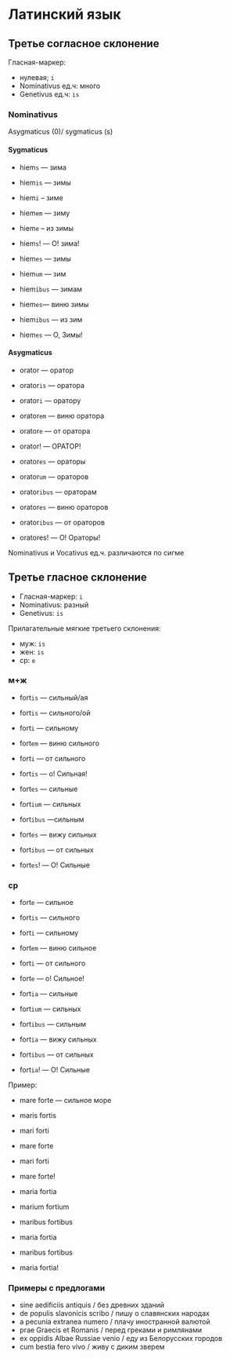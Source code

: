 # Латинский язык

## Третье согласное склонение


Гласная-маркер: 

* нулевая; `i`
* Nominativus ед.ч: много
* Genetivus ед.ч: `is`

### Nominativus

Asygmaticus (0)/ sygmaticus (s)

#### Sygmaticus

- hiem`s` — зима
- hiem`is` — зимы
- hiem`i` – зиме
- hiem`em` — зиму
- hiem`e` – из зимы
- hiem`s`! — О! зима!

- hiem`es` — зимы
- hiem`um` — зим
- hiem`ībus` — зимам
- hiem`es`— виню зимы
- hiem`ibus` — из зим
- hiem`es` — О, Зимы!

#### Asygmaticus

- orator — оратор
- orator`is` — оратора
- orator`i` — оратору
- orator`em` — виню оратора
- orator`e` — от оратора 
- orator! — ОРАТОР!

- orator`es` — ораторы
- orator`um` — ораторов
- orator`ibus` — ораторам
- orator`es` — виню ораторов
- orator`ibus` — от ораторов
- oratores! — О! Ораторы!

Nominativus и Vocativus ед.ч. различаются по сигме

## Третье гласное склонение

* Гласная-маркер: `i`
* Nominativus: разный
* Genetivus: `is`

Прилагательные мягкие третьего склонения:

- муж: `is`
- жен: `is`
- ср:  `e`

### м+ж

- fort`is` — сильный/ая
- fort`is` — сильного/ой
- fort`i` — сильному
- fort`em` — виню сильного
- fort`i` — от сильного
- fort`is` — о! Сильная!

- fort`es` — сильные
- fort`ium` — сильных
- fort`ibus` —сильным
- fort`es` — вижу сильных 
- fort`ibus` — от сильных
- fort`es`! — О! Сильные

### ср

- fort`e` — сильное
- fort`is` — сильного
- fort`i` — сильному
- fort`em` — виню сильное
- fort`i` — от сильного
- fort`e` — о! Сильное!

- fort`ia` — сильные
- fort`ium` — сильных
- fort`ibus` — сильным
- fort`ia` — вижу сильных 
- fort`ibus` — от сильных
- fort`ia`! — О! Сильные


Пример:

- mare forte — сильное море
- maris fortis
- mari forti
- mare forte
- mari forti
- mare forte!

- maria fortia
- marium fortium
- maribus fortibus
- maria fortia
- maribus fortibus
- maria fortia!

### Примеры с предлогами

- sine aedificiis antiquis / без древних зданий
- de populis slavonicis scribo / пишу о славянских народах
- a pecunia extranea numero / плачу иностранной валютой
- prae Graecis et Romanis / перед греками и римлянами
- ex oppidis Albae Russiae venio / еду из Белорусских городов
- cum bestia fero vivo / живу с диким зверем